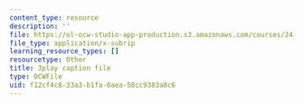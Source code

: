 ```yaml
---
content_type: resource
description: ''
file: https://ol-ocw-studio-app-production.s3.amazonaws.com/courses/24-908-creole-language-and-caribbean-identities-spring-2017/f12cf4c833a3b1fa0aea58cc9383a8c6_MT3LjjdODHA.srt
file_type: application/x-subrip
learning_resource_types: []
resourcetype: Other
title: 3play caption file
type: OCWFile
uid: f12cf4c8-33a3-b1fa-0aea-58cc9383a8c6
---
```

